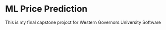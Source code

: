 
# ML Price Prediction

This is my final capstone projoct for Western Governors University Software
